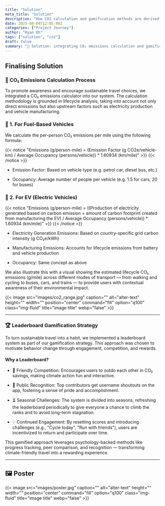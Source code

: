 ```yaml
---
title: "Solution"
meta_title: "Solution"
description: "How CO2 calculation and gamification methods are derived"
date: 2025-08-04T12:05:00Z
categories: ["Project Journey"]
author: "Ryan Oh"
tags: ["solution", "co2"]
draft: false
summary: "💨 Solution: integrating CO₂ emissions calculation and gamification to promote sustainable travel choices."
---
```


## Finalising Solution 

### 💨 CO₂ Emissions Calculation Process 

To promote awareness and encourage sustainable travel choices, we integrated a CO₂ emissions calculator into our system. The calculation methodology is grounded in lifecycle analysis, taking into account not only direct emissions but also upstream factors such as electricity production and vehicle manufacturing.

### 🚗 1. For Fuel-Based Vehicles
We calculate the per-person CO₂ emissions per mile using the following formula:

{{< notice "Emissions (g/person-mile) = (Emission Factor (g CO2e/vehicle-km) / Average Occupancy (persons/vehicle)) * 1.60934 (km/mile)" >}}
{{< /notice >}}

* Emission Factor: Based on vehicle type (e.g. petrol car, diesel bus, etc.)

* Occupancy: Average number of people per vehicle (e.g. 1.5 for cars, 20 for buses)

### 🔋 2. For EV (Electric Vehicles)

{{< notice "Emissions (g/person-mile) = ((Production of electricity generated based on carbon emission + amount of carbon footprint created from manufacturing the EV) / Average Occupancy (persons/vehicle)) * 1.60934 (km/mile)" >}}
{{< /notice >}}

* Electricity Generation Emissions: Based on country-specific grid carbon intensity (g CO₂e/kWh)

* Manufacturing Emissions: Accounts for lifecycle emissions from battery and vehicle production

* Occupancy: Same concept as above

We also illustrate this with a visual showing the estimated lifecycle CO₂ emissions (g/mile) across different modes of transport — from walking and cycling to buses, cars, and trains — to provide users with contextual awareness of their environmental impact.

{{< image src="images/co2_range.jpg" caption="" alt="alter-text" height="" width="" position="center" command="fill" option="q100" class="img-fluid" title="image title"  webp="false" >}}

--- 

### 🏆 Leaderboard Gamification Strategy
To turn sustainable travel into a habit, we implemented a leaderboard system as part of our gamification strategy. This approach was chosen to motivate behavior change through engagement, competition, and rewards.

#### Why a Leaderboard?
* 🎯 Friendly Competition:
Encourages users to outdo each other in CO₂ savings, making climate action fun and interactive.

* 📢 Public Recognition:
Top contributors get username shoutouts on the app, fostering a sense of pride and accomplishment.

* ⏳ Seasonal Challenges:
The system is divided into seasons, refreshing the leaderboard periodically to give everyone a chance to climb the ranks and to avoid long-term stagnation.

* 💡 Continued Engagement:
By resetting scores and introducing challenges (e.g., "Cycle today", "Run with friends"), users are incentivized to return and participate over time.

This gamified approach leverages psychology-backed methods like progress tracking, peer comparison, and recognition — transforming climate-friendly travel into a rewarding experience.

---

## 🖼️ Poster

{{< image src="images/poster.jpg" caption="" alt="alter-text" height="" width="" position="center" command="fill" option="q100" class="img-fluid" title="image title"  webp="false" >}}
